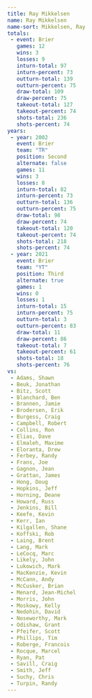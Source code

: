```yaml
---
title: Ray Mikkelsen
name: Ray Mikkelsen
name-sort: Mikkelsen, Ray
totals:
 - event: Brier
   games: 12
   wins: 3
   losses: 9
   inturn-total: 97
   inturn-percent: 73
   outturn-total: 139
   outturn-percent: 75
   draw-total: 109
   draw-percent: 75
   takeout-total: 127
   takeout-percent: 74
   shots-total: 236
   shots-percent: 74
years:
 - year: 2002
   event: Brier
   team: "TR"
   position: Second
   alternate: false
   games: 11
   wins: 3
   losses: 8
   inturn-total: 82
   inturn-percent: 73
   outturn-total: 136
   outturn-percent: 75
   draw-total: 98
   draw-percent: 74
   takeout-total: 120
   takeout-percent: 74
   shots-total: 218
   shots-percent: 74
 - year: 2021
   event: Brier
   team: "YT"
   position: Third
   alternate: true
   games: 1
   wins: 0
   losses: 1
   inturn-total: 15
   inturn-percent: 75
   outturn-total: 3
   outturn-percent: 83
   draw-total: 11
   draw-percent: 86
   takeout-total: 7
   takeout-percent: 61
   shots-total: 18
   shots-percent: 76
vs:
 - Adams, Shawn
 - Beuk, Jonathan
 - Bitz, Scott
 - Blanchard, Ben
 - Brannen, Jamie
 - Brodersen, Erik
 - Burgess, Craig
 - Campbell, Robert
 - Collins, Ron
 - Elias, Dave
 - Elmaleh, Maxime
 - Eloranta, Drew
 - Ferbey, Randy
 - Frans, Joe
 - Gagnon, Jean
 - Grattan, James
 - Hong, Doug
 - Hopkins, Jeff
 - Horning, Deane
 - Howard, Russ
 - Jenkins, Bill
 - Keefe, Kevin
 - Kerr, Ian
 - Kilgallen, Shane
 - Koffski, Rob
 - Laing, Brent
 - Lang, Mark
 - LeCocq, Marc
 - Likely, John
 - Lukowich, Mark
 - MacKenzie, Kevin
 - McCann, Andy
 - McCusker, Brian
 - Menard, Jean-Michel
 - Morris, John
 - Moskowy, Kelly
 - Nedohin, David
 - Noseworthy, Mark
 - Odishaw, Grant
 - Pfeifer, Scott
 - Phillips, Tim
 - Roberge, Francois
 - Rocque, Marcel
 - Ryan, Pat
 - Savill, Craig
 - Smith, Jeff
 - Suchy, Chris
 - Turpin, Randy
---
```

